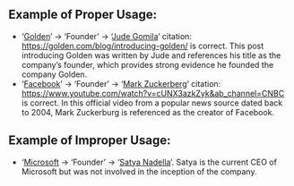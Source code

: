 ## Example of Proper Usage:
* ‘[Golden](https://golden.com/wiki/Golden-5R)’ → ‘Founder’ → ‘[Jude Gomila](https://golden.com/wiki/Jude_Gomila-NAD)’ citation: https://golden.com/blog/introducing-golden/ is correct. This post introducing Golden was written by Jude and references his title as the company’s founder, which provides strong evidence he founded the company Golden.
* ‘[Facebook](https://golden.com/wiki/Facebook_(platform)-3R5)’ → ‘Founder’ → ‘[Mark Zuckerberg](https://golden.com/wiki/Mark_Zuckerberg-AZ9)’ citation: https://www.youtube.com/watch?v=cUNX3azkZyk&ab_channel=CNBC is correct. In this official video from a popular news source dated back to 2004, Mark Zuckerburg is referenced as the creator of Facebook.

## Example of Improper Usage:
* ‘[Microsoft](https://golden.com/wiki/Microsoft-6GKP’) → ‘Founder’ → ‘[Satya Nadella](https://golden.com/wiki/Satya_Nadella-RJ9YY6)’. Satya is the current CEO of Microsoft but was not involved in the inception of the company.